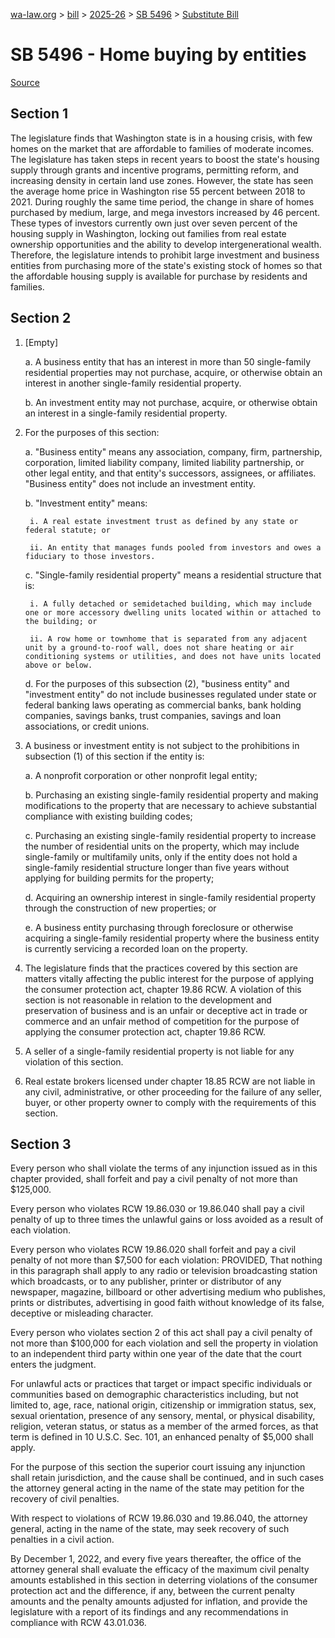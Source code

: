 [wa-law.org](/) > [bill](/bill/) > [2025-26](/bill/2025-26/) > [SB 5496](/bill/2025-26/sb/5496/) > [Substitute Bill](/bill/2025-26/sb/5496/S/)

# SB 5496 - Home buying by entities

[Source](http://lawfilesext.leg.wa.gov/biennium/2025-26/Pdf/Bills/Senate%20Bills/5496-S.pdf)

## Section 1
The legislature finds that Washington state is in a housing crisis, with few homes on the market that are affordable to families of moderate incomes. The legislature has taken steps in recent years to boost the state's housing supply through grants and incentive programs, permitting reform, and increasing density in certain land use zones. However, the state has seen the average home price in Washington rise 55 percent between 2018 to 2021. During roughly the same time period, the change in share of homes purchased by medium, large, and mega investors increased by 46 percent. These types of investors currently own just over seven percent of the housing supply in Washington, locking out families from real estate ownership opportunities and the ability to develop intergenerational wealth. Therefore, the legislature intends to prohibit large investment and business entities from purchasing more of the state's existing stock of homes so that the affordable housing supply is available for purchase by residents and families.

## Section 2
1. [Empty]

    a. A business entity that has an interest in more than 50 single-family residential properties may not purchase, acquire, or otherwise obtain an interest in another single-family residential property.

    b. An investment entity may not purchase, acquire, or otherwise obtain an interest in a single-family residential property.

2. For the purposes of this section:

    a. "Business entity" means any association, company, firm, partnership, corporation, limited liability company, limited liability partnership, or other legal entity, and that entity's successors, assignees, or affiliates. "Business entity" does not include an investment entity.

    b. "Investment entity" means:

        i. A real estate investment trust as defined by any state or federal statute; or

        ii. An entity that manages funds pooled from investors and owes a fiduciary to those investors.

    c. "Single-family residential property" means a residential structure that is:

        i. A fully detached or semidetached building, which may include one or more accessory dwelling units located within or attached to the building; or

        ii. A row home or townhome that is separated from any adjacent unit by a ground-to-roof wall, does not share heating or air conditioning systems or utilities, and does not have units located above or below.

    d. For the purposes of this subsection (2), "business entity" and "investment entity" do not include businesses regulated under state or federal banking laws operating as commercial banks, bank holding companies, savings banks, trust companies, savings and loan associations, or credit unions.

3. A business or investment entity is not subject to the prohibitions in subsection (1) of this section if the entity is:

    a. A nonprofit corporation or other nonprofit legal entity;

    b. Purchasing an existing single-family residential property and making modifications to the property that are necessary to achieve substantial compliance with existing building codes;

    c. Purchasing an existing single-family residential property to increase the number of residential units on the property, which may include single-family or multifamily units, only if the entity does not hold a single-family residential structure longer than five years without applying for building permits for the property;

    d. Acquiring an ownership interest in single-family residential property through the construction of new properties; or

    e. A business entity purchasing through foreclosure or otherwise acquiring a single-family residential property where the business entity is currently servicing a recorded loan on the property.

4. The legislature finds that the practices covered by this section are matters vitally affecting the public interest for the purpose of applying the consumer protection act, chapter 19.86 RCW. A violation of this section is not reasonable in relation to the development and preservation of business and is an unfair or deceptive act in trade or commerce and an unfair method of competition for the purpose of applying the consumer protection act, chapter 19.86 RCW.

5. A seller of a single-family residential property is not liable for any violation of this section.

6. Real estate brokers licensed under chapter 18.85 RCW are not liable in any civil, administrative, or other proceeding for the failure of any seller, buyer, or other property owner to comply with the requirements of this section.

## Section 3
Every person who shall violate the terms of any injunction issued as in this chapter provided, shall forfeit and pay a civil penalty of not more than $125,000.

Every person who violates RCW 19.86.030 or 19.86.040 shall pay a civil penalty of up to three times the unlawful gains or loss avoided as a result of each violation.

Every person who violates RCW 19.86.020 shall forfeit and pay a civil penalty of not more than $7,500 for each violation: PROVIDED, That nothing in this paragraph shall apply to any radio or television broadcasting station which broadcasts, or to any publisher, printer or distributor of any newspaper, magazine, billboard or other advertising medium who publishes, prints or distributes, advertising in good faith without knowledge of its false, deceptive or misleading character.

Every person who violates section 2 of this act shall pay a civil penalty of not more than $100,000 for each violation and sell the property in violation to an independent third party within one year of the date that the court enters the judgment.

For unlawful acts or practices that target or impact specific individuals or communities based on demographic characteristics including, but not limited to, age, race, national origin, citizenship or immigration status, sex, sexual orientation, presence of any sensory, mental, or physical disability, religion, veteran status, or status as a member of the armed forces, as that term is defined in 10 U.S.C. Sec. 101, an enhanced penalty of $5,000 shall apply.

For the purpose of this section the superior court issuing any injunction shall retain jurisdiction, and the cause shall be continued, and in such cases the attorney general acting in the name of the state may petition for the recovery of civil penalties.

With respect to violations of RCW 19.86.030 and 19.86.040, the attorney general, acting in the name of the state, may seek recovery of such penalties in a civil action.

By December 1, 2022, and every five years thereafter, the office of the attorney general shall evaluate the efficacy of the maximum civil penalty amounts established in this section in deterring violations of the consumer protection act and the difference, if any, between the current penalty amounts and the penalty amounts adjusted for inflation, and provide the legislature with a report of its findings and any recommendations in compliance with RCW 43.01.036.
